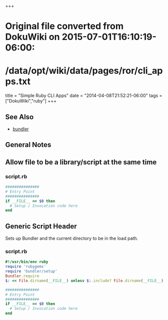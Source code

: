 +++
# Original file converted from DokuWiki on 2015-07-01T16:10:19-06:00:
#    /data/opt/wiki/data/pages/ror/cli_apps.txt
title = "Simple Ruby CLI Apps"
date  = "2014-04-08T21:52:21-06:00"
tags  = ["DokuWiki","ruby"]
+++

## See Also
  * [bundler](/tags/bundler)

## General Notes

## Allow file to be a library/script at the same time

### script.rb
~~~ ruby
###############
# Entry Point
###############
if __FILE__ == $0 then
  # Setup / Invocation code here
end
~~~

## Generic Script Header
Sets up Bundler and the current directory to be in the load path.

### script.rb
~~~ ruby
#!/usr/bin/env ruby
require 'rubygems'
require 'bundler/setup'
Bundler.require
$: << File.dirname(__FILE__) unless $:.include? File.dirname(__FILE__)

###############
# Entry Point
###############
if __FILE__ == $0 then
  # Setup / Invocation code here
end
~~~
